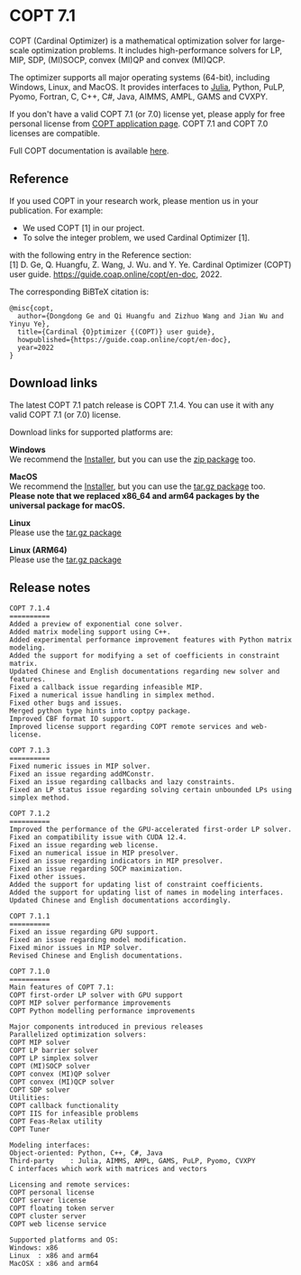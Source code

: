 # COPT 7.1

COPT (Cardinal Optimizer) is a mathematical optimization solver for large-scale optimization problems.
It includes high-performance solvers for LP, MIP, SDP, (MI)SOCP, convex (MI)QP and convex (MI)QCP.

The optimizer supports all major operating systems (64-bit), including Windows, Linux, and MacOS.
It provides interfaces to [Julia](https://github.com/COPT-Public/COPT.jl), Python, PuLP, Pyomo, Fortran, C, C++, C#, Java, AIMMS, AMPL, GAMS and CVXPY.

If you don't have a valid COPT 7.1 (or 7.0) license yet,
please apply for free personal license from [COPT application page](https://www.shanshu.ai/copt).
COPT 7.1 and COPT 7.0 licenses are compatible.

Full COPT documentation is available [here](https://guide.coap.online/copt/en-doc/index.html).

## Reference
If you used COPT in your research work, please mention us in your publication. For example:
  - We used COPT [1] in our project.
  - To solve the integer problem, we used Cardinal Optimizer [1].

with the following entry in the Reference section:<br>
[1] D. Ge, Q. Huangfu, Z. Wang, J. Wu. and Y. Ye. Cardinal Optimizer (COPT) user guide. https://guide.coap.online/copt/en-doc, 2022.

The corresponding BiBTeX citation is:
```
@misc{copt,
  author={Dongdong Ge and Qi Huangfu and Zizhuo Wang and Jian Wu and Yinyu Ye},
  title={Cardinal {O}ptimizer {(COPT)} user guide},
  howpublished={https://guide.coap.online/copt/en-doc},
  year=2022
}
```
## Download links
The latest COPT 7.1 patch release is COPT 7.1.4.
You can use it with any valid COPT 7.1 (or 7.0) license.

Download links for supported platforms are:

**Windows**<br>
  We recommend
  the [Installer](https://pub.shanshu.ai/download/copt/7.1.4/win64/CardinalOptimizer-7.1.4-win64-installer.zip),
  but you can use the [zip package](https://pub.shanshu.ai/download/copt/7.1.4/win64/CardinalOptimizer-7.1.4-win64.zip) too.

**MacOS**<br>
  We recommend
  the [Installer](https://pub.shanshu.ai/download/copt/7.1.4/osx64/CardinalOptimizer-7.1.4-universal_mac.dmg),
  but you can use the [tar.gz package](https://pub.shanshu.ai/download/copt/7.1.4/osx64/CardinalOptimizer-7.1.4-universal_mac.tar.gz) too.<br>
  **Please note that we replaced x86_64 and arm64 packages by the universal package for macOS.**

**Linux**<br>
  Please use the [tar.gz package](https://pub.shanshu.ai/download/copt/7.1.4/linux64/CardinalOptimizer-7.1.4-lnx64.tar.gz)

**Linux (ARM64)**<br>
  Please use the [tar.gz package](https://pub.shanshu.ai/download/copt/7.1.4/aarch64/CardinalOptimizer-7.1.4-aarch64_lnx.tar.gz)

## Release notes

```
COPT 7.1.4
==========
Added a preview of exponential cone solver.
Added matrix modeling support using C++.
Added experimental performance improvement features with Python matrix modeling.
Added the support for modifying a set of coefficients in constraint matrix.
Updated Chinese and English documentations regarding new solver and features.
Fixed a callback issue regarding infeasible MIP.
Fixed a numerical issue handling in simplex method.
Fixed other bugs and issues.
Merged python type hints into coptpy package.
Improved CBF format IO support.
Improved license support regarding COPT remote services and web-license.

COPT 7.1.3
==========
Fixed numeric issues in MIP solver.
Fixed an issue regarding addMConstr.
Fixed an issue regarding callbacks and lazy constraints.
Fixed an LP status issue regarding solving certain unbounded LPs using simplex method.

COPT 7.1.2
==========
Improved the performance of the GPU-accelerated first-order LP solver.
Fixed an compatibility issue with CUDA 12.4.
Fixed an issue regarding web license.
Fixed an numerical issue in MIP presolver.
Fixed an issue regarding indicators in MIP presolver.
Fixed an issue regarding SOCP maximization.
Fixed other issues.
Added the support for updating list of constraint coefficients.
Added the support for updating list of names in modeling interfaces.
Updated Chinese and English documentations accordingly.

COPT 7.1.1
==========
Fixed an issue regarding GPU support.
Fixed an issue regarding model modification.
Fixed minor issues in MIP solver.
Revised Chinese and English documentations.

COPT 7.1.0
==========
Main features of COPT 7.1:
COPT first-order LP solver with GPU support
COPT MIP solver performance improvements
COPT Python modelling performance improvements

Major components introduced in previous releases
Parallelized optimization solvers:
COPT MIP solver
COPT LP barrier solver
COPT LP simplex solver
COPT (MI)SOCP solver
COPT convex (MI)QP solver
COPT convex (MI)QCP solver
COPT SDP solver
Utilities:
COPT callback functionality
COPT IIS for infeasible problems
COPT Feas-Relax utility
COPT Tuner

Modeling interfaces:
Object-oriented: Python, C++, C#, Java
Third-party    : Julia, AIMMS, AMPL, GAMS, PuLP, Pyomo, CVXPY
C interfaces which work with matrices and vectors

Licensing and remote services:
COPT personal license
COPT server license
COPT floating token server
COPT cluster server
COPT web license service

Supported platforms and OS:
Windows: x86
Linux  : x86 and arm64
MacOSX : x86 and arm64
```
